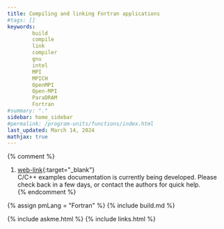 ```yaml
---
title: Compiling and linking Fortran applications
#tags: []
keywords: 
        build
        compile
        link
        compiler
        gnu
        intel
        MPI
        MPICH
        OpenMPI
        Open-MPI
        ParaDRAM
        Fortran
#summary: "."
sidebar: home_sidebar
#permalink: /program-units/functions/index.html
last_updated: March 14, 2024
mathjax: true
---
```


{% comment %}
1. [web-link](){:target="_blank"}  
C/C++ examples documentation is currently being developed. Please check back in a few days, or contact the authors for quick help.  
{% endcomment %}


<div id="toc"></div>  

{% assign pmLang = "Fortran" %}
{% include build.md %}

{% include askme.html %}
{% include links.html %}
